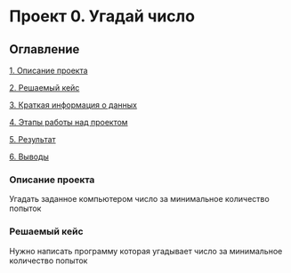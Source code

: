# Проект 0. Угадай число

## Оглавление
[1. Описание проекта](___)

[2. Решаемый кейс](___)

[3. Краткая информация о данных](___)

[4. Этапы работы над проектом](___)

[5. Результат](___)

[6. Выводы](___)


### Описание проекта
Угадать заданное компьютером число за минимальное количество попыток

### Решаемый кейс
Нужно написать программу которая угадывает число за минимальное количество попыток

